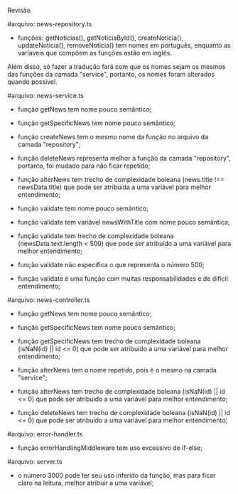 Revisão

#arquivo: news-repository.ts

- funções:
	getNoticias(),
	getNoticiaById(),
	createNoticia(),
	updateNoticia(),
	removeNoticia() tem nomes em português, enquanto as varíaveis que 
compõem as funções estão em inglês.

Além disso, só fazer a tradução fará com que os nomes sejam os mesmos das funções da camada "service", portanto, os nomes foram alterados quando possível.


#arquivo: news-service.ts

- função getNews tem nome pouco semântico;

- função getSpecificNews tem nome pouco semântico;

- função createNews tem o mesmo nome da função no arquivo da camada 
"repository";

- função deleteNews representa melhor a função da camada "repository", portanto, foi mudado para não ficar repetido;

- função alterNews tem trecho de complexidade boleana (news.title !== newsData.title) que pode ser atribuída a uma variável para melhor entendimento;

- função validate tem nome pouco semântico;

- função validate tem variável newsWithTitle com  nome pouco semântica;

- função validate tem trecho de complexidade boleana (newsData.text.length < 500) que pode ser atribuído a uma variável para melhor entendimento;

- função validate não especifica o que representa o número 500;

- função validate é uma função com muitas responsabilidades e de difícil entendimento;

#arquivo: news-controller.ts

- função getNews tem nome pouco semântico;

- função getSpecificNews tem nome pouco semântico;

- função getSpecificNews tem trecho de complexidade boleana (isNaN(id) || id <= 0) que pode ser atribuído a uma variável para melhor entendimento;

- função alterNews tem o nome repetido, pois é o mesmo na camada "service";

- função alterNews tem trecho de complexidade boleana (isNaN(id) || id <= 0) que pode ser atribuído a uma variável para melhor entendimento;

- função deleteNews tem trecho de complexidade boleana (isNaN(id) || id <= 0) que pode ser atribuído a uma variável para melhor entendimento;


#arquivo: error-handler.ts
- função errorHandlingMiddleware tem uso excessivo de if-else;

#arquivo: server.ts

- o número 3000 pode ter seu uso inferido da função, mas para ficar claro na leitura, melhor atribuir a uma variável;



	






